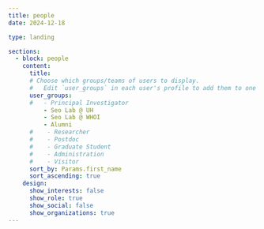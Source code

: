 ```yaml
---
title: people
date: 2024-12-18

type: landing

sections:
  - block: people
    content:
      title: 
      # Choose which groups/teams of users to display.
      #   Edit `user_groups` in each user's profile to add them to one or more of these groups.
      user_groups:
      #   - Principal Investigator
          - Seo Lab @ UH 
          - Seo Lab @ WHOI
          - Alumni
      #    - Researcher
      #    - Postdoc
      #    - Graduate Student
      #    - Administration
      #    - Visitor           
      sort_by: Params.first_name
      sort_ascending: true
    design:
      show_interests: false
      show_role: true
      show_social: false
      show_organizations: true
---
```

